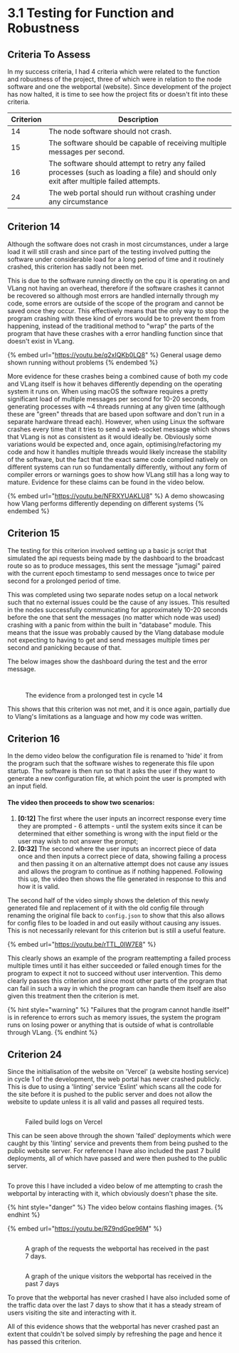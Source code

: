 # 3.1 Testing for Function and Robustness

## Criteria To Assess

In my success criteria, I had 4 criteria which were related to the function and robustness of the project, three of which were in relation to the node software and one the webportal (website). Since development of the project has now halted, it is time to see how the project fits or doesn't fit into these criteria.

| Criterion | Description                                                                                                                             |
| --------- | --------------------------------------------------------------------------------------------------------------------------------------- |
| 14        | The node software should not crash.                                                                                                     |
| 15        | The software should be capable of receiving multiple messages per second.                                                               |
| 16        | The software should attempt to retry any failed processes (such as loading a file) and should only exit after multiple failed attempts. |
| 24        | The web portal should run without crashing under any circumstance                                                                       |

## Criterion 14

Although the software does not crash in most circumstances, under a large load it will still crash and since part of the testing involved putting the software under considerable load for a long period of time and it routinely crashed, this criterion has sadly not been met.

This is due to the software running directly on the cpu it is operating on and VLang not having an overhead, therefore if the software crashes it cannot be recovered so although most errors are handled internally through my code, some errors are outside of the scope of the program and cannot be saved once they occur. This effectively means that the only way to stop the program crashing with these kind of errors would be to prevent them from happening, instead of the traditional method to "wrap" the parts of the program that have these crashes with a error handling function since that doesn't exist in VLang.

{% embed url="https://youtu.be/q2xIQKb0LQ8" %}
General usage demo shown running without problems
{% endembed %}

More evidence for these crashes being a combined cause of both my code and VLang itself is how it behaves differently depending on the operating system it runs on. When using macOS the software requires a pretty significant load of multiple messages per second for 10-20 seconds, generating processes with \~4 threads running at any given time (although these are "green" threads that are based upon software and don't run in a separate hardware thread each). However, when using Linux the software crashes every time that it tries to send a web-socket message which shows that VLang is not as consistent as it would ideally be. Obviously some variations would be expected and, once again, optimising/refactoring my code and how it handles multiple threads would likely increase the stability of the software, but the fact that the exact same code compiled natively on different systems can run so fundamentally differently, without any form of compiler errors or warnings goes to show how VLang still has a long way to mature. Evidence for these claims can be found in the video below.

{% embed url="https://youtu.be/NFRXYUAKLU8" %}
A demo showcasing how Vlang performs differently depending on different systems
{% endembed %}

## Criterion 15

The testing for this criterion involved setting up a basic js script that simulated the api requests being made by the dashboard to the broadcast route so as to produce messages, this sent the message "jumagi" paired with the current epoch timestamp to send messages once to twice per second for a prolonged period of time.

This was completed using two separate nodes setup on a local network such that no external issues could be the cause of any issues. This resulted in the nodes successfully communicating for approximately 10-20 seconds before the one that sent the messages (no matter which node was used) crashing with a panic from within the built in "database" module. This means that the issue was probably caused by the Vlang database module not expecting to having to get and send messages multiple times per second and panicking because of that.

The below images show the dashboard during the test and the error message.

<figure><img src="../.gitbook/assets/image (1) (5).png" alt=""><figcaption></figcaption></figure>

<figure><img src="../.gitbook/assets/image (2) (2).png" alt=""><figcaption><p>The evidence from a prolonged test in cycle 14</p></figcaption></figure>

This shows that this criterion was not met, and it is once again, partially due to Vlang's limitations as a language and how my code was written.

## Criterion 16

In the demo video below the configuration file is renamed to 'hide' it from the program such that the software wishes to regenerate this file upon startup. The software is then run so that it asks the user if they want to generate a new configuration file, at which point the user is prompted with an input field.&#x20;

#### The video then proceeds to show two scenarios:&#x20;

1. **\[0:12]** The first where the user inputs an incorrect response every time they are prompted - 6 attempts - until the system exits since it can be determined that either something is wrong with the input field or the user may wish to not answer the prompt;&#x20;
2. **\[0:32]** The second where the user inputs an incorrect piece of data once and then inputs a correct piece of data, showing failing a process and then passing it on an alternative attempt does not cause any issues and allows the program to continue as if nothing happened. Following this up, the video then shows the file generated in response to this and how it is valid.

The second half of the video simply shows the deletion of this newly generated file and replacement of it with the old config file through renaming the original file back to `config.json` to show that this also allows for config files to be loaded in and out easily without causing any issues. This is not necessarily relevant for this criterion but is still a useful feature.

{% embed url="https://youtu.be/rTTL_0lW7E8" %}

This clearly shows an example of the program reattempting a failed process multiple times until it has either succeeded or failed enough times for the program to expect it not to succeed without user intervention. This demo clearly passes this criterion and since most other parts of the program that can fail in such a way in which the program can handle them itself are also given this treatment then the criterion is met.

{% hint style="warning" %}
"Failures that the program cannot handle itself" is in reference to errors such as memory issues, the system the program runs on losing power or anything that is outside of what is controllable through VLang.
{% endhint %}

## Criterion 24

Since the initialisation of the website on 'Vercel' (a website hosting service) in cycle 1 of the development, the web portal has never crashed publicly. This is due to using a 'linting' service 'Eslint' which scans all the code for the site before it is pushed to the public server and does not allow the website to update unless it is all valid and passes all required tests.

<figure><img src="../.gitbook/assets/image (1) (4).png" alt=""><figcaption><p>Failed build logs on Vercel</p></figcaption></figure>

This can be seen above through the shown 'failed' deployments which were caught by this 'linting' service and prevents them from being pushed to the public website server. For reference I have also included the past 7 build deployments, all of which have passed and were then pushed to the public server.

<figure><img src="../.gitbook/assets/image (11).png" alt=""><figcaption></figcaption></figure>

To prove this I have included a video below of me attempting to crash the webportal by interacting with it, which obviously doesn't phase the site.

{% hint style="danger" %}
The video below contains flashing images.
{% endhint %}

{% embed url="https://youtu.be/RZ9ndGpe96M" %}

<figure><img src="../.gitbook/assets/image (16).png" alt=""><figcaption><p>A graph of the requests the webportal has received in the past 7 days.</p></figcaption></figure>

<figure><img src="../.gitbook/assets/image (2) (6).png" alt=""><figcaption><p>A graph of the unique visitors the webportal has received in the past 7 days</p></figcaption></figure>

To prove that the webportal has never crashed I have also included some of the traffic data over the last 7 days to show that it has a steady stream of users visiting the site and interacting with it.

All of this evidence shows that the webportal has never crashed past an extent that couldn't be solved simply by refreshing the page and hence it has passed this criterion.

